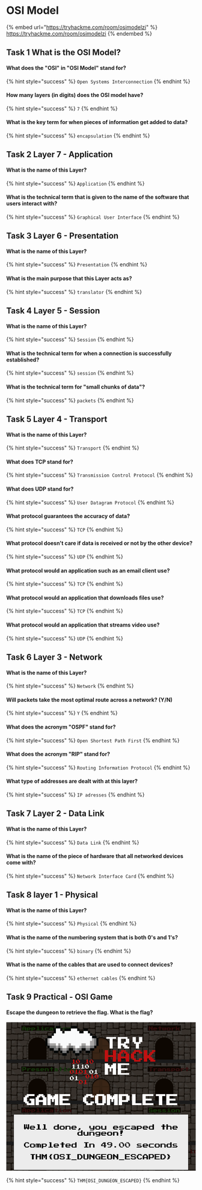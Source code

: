 # OSI Model

{% embed url="https://tryhackme.com/room/osimodelzi" %}
https://tryhackme.com/room/osimodelzi
{% endembed %}

## Task 1 What is the OSI Model?

#### What does the "OSI" in "OSI Model" stand for?

{% hint style="success" %}
`Open Systems Interconnection`
{% endhint %}

#### How many layers (in digits) does the OSI model have?

{% hint style="success" %}
`7`
{% endhint %}

#### What is the key term for when pieces of information get added to data?

{% hint style="success" %}
`encapsulation`
{% endhint %}

## Task 2 Layer 7 - Application

#### What is the name of this Layer?

{% hint style="success" %}
`Application`
{% endhint %}

#### What is the technical term that is given to the name of the software that users interact with?

{% hint style="success" %}
`Graphical User Interface`
{% endhint %}

## Task 3 Layer 6 - Presentation

#### What is the name of this Layer?

{% hint style="success" %}
`Presentation`
{% endhint %}

#### What is the main purpose that this Layer acts as?

{% hint style="success" %}
`translator`
{% endhint %}

## Task 4 Layer 5 - Session

#### What is the name of this Layer?

{% hint style="success" %}
`Session`
{% endhint %}

#### What is the technical term for when a connection is successfully established?

{% hint style="success" %}
`session`
{% endhint %}

#### What is the technical term for "small chunks of data"?

{% hint style="success" %}
`packets`
{% endhint %}

## Task 5 Layer 4 - Transport

#### What is the name of this Layer?

{% hint style="success" %}
`Transport`
{% endhint %}

#### What does TCP stand for?

{% hint style="success" %}
`Transmission Control Protocol`
{% endhint %}

#### What does UDP stand for?

{% hint style="success" %}
`User Datagram Protocol`
{% endhint %}

#### What protocol guarantees the accuracy of data?

{% hint style="success" %}
`TCP`
{% endhint %}

#### What protocol doesn't care if data is received or not by the other device?

{% hint style="success" %}
`UDP`
{% endhint %}

#### What protocol would an application such as an email client use?

{% hint style="success" %}
`TCP`
{% endhint %}

#### What protocol would an application that downloads files use?

{% hint style="success" %}
`TCP`
{% endhint %}

#### What protocol would an application that streams video use?

{% hint style="success" %}
`UDP`
{% endhint %}

## Task 6 Layer 3 - Network

#### What is the name of this Layer?

{% hint style="success" %}
`Network`
{% endhint %}

#### Will packets take the most optimal route across a network? (Y/N)

{% hint style="success" %}
`Y`
{% endhint %}

#### What does the acronym "OSPF" stand for?

{% hint style="success" %}
`Open Shortest Path First`
{% endhint %}

#### What does the acronym "RIP" stand for?

{% hint style="success" %}
`Routing Information Protocol`
{% endhint %}

#### What type of addresses are dealt with at this layer?

{% hint style="success" %}
`IP adresses`
{% endhint %}

## Task 7 Layer 2 - Data Link

#### What is the name of this Layer?

{% hint style="success" %}
`Data Link`
{% endhint %}

#### What is the name of the piece of hardware that all networked devices come with?

{% hint style="success" %}
`Network Interface Card`
{% endhint %}

## Task 8 layer 1 - Physical

#### What is the name of this Layer?

{% hint style="success" %}
`Physical`
{% endhint %}

#### What is the name of the numbering system that is both 0's and 1's?

{% hint style="success" %}
`binary`
{% endhint %}

#### What is the name of the cables that are used to connect devices?

{% hint style="success" %}
`ethernet cables`
{% endhint %}

## Task 9 Practical - OSI Game

#### Escape the dungeon to retrieve the flag. What is the flag?



![](<../../.gitbook/assets/Screenshot from 2022-04-09 07-39-32.png>)

{% hint style="success" %}
`THM{OSI_DUNGEON_ESCAPED}`
{% endhint %}
